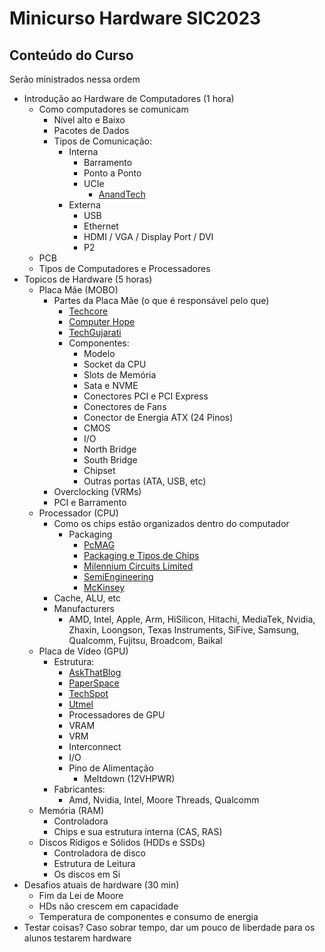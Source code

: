 # Minicurso Hardware SIC2023

## Conteúdo do Curso

Serão ministrados nessa ordem

+ Introdução ao Hardware de Computadores (1 hora)
  + Como computadores se comunicam
    + Nível alto e Baixo
    + Pacotes de Dados
    + Tipos de Comunicação:
      + Interna
        + Barramento
        + Ponto a Ponto
        + UCIe
          + [AnandTech](https://www.anandtech.com/show/17288/universal-chiplet-interconnect-express-ucie-announced-setting-standards-for-the-chiplet-ecosystem) 
      + Externa
        + USB
        + Ethernet
        + HDMI / VGA / Display Port / DVI
        + P2
  + PCB
  + Tipos de Computadores e Processadores   
+ Topicos de Hardware (5 horas)
  + Placa Mãe (MOBO)
    + Partes da Placa Mãe (o que é responsável pelo que)
      + [Techcore](https://www.techchore.com/parts-motherboard-functions/)
      + [Computer Hope](https://www.computerhope.com/jargon/m/mothboar.htm)
      + [TechGujarati](https://techgujarati.com/en/computers-en/motherboard-the-most-important-part-of-pc/)
      + Componentes:
        + Modelo
        + Socket da CPU 
        + Slots de Memória
        + Sata e NVME
        + Conectores PCI e PCI Express
        + Conectores de Fans
        + Conector de Energia ATX (24 Pinos)
        + CMOS
        + I/O
        + North Bridge
        + South Bridge
        + Chipset
        + Outras portas (ATA, USB, etc)
    + Overclocking (VRMs)
    + PCI e Barramento
  + Processador (CPU) 
    + Como os chips estão organizados dentro do computador
      + Packaging
        + [PcMAG](https://www.pcmag.com/encyclopedia/term/chip-package)
        + [Packaging e Tipos de Chips](https://faculty.eng.ufl.edu/navid-asadi/wp-content/uploads/sites/84/2021/09/Lecture-9-Packaging-1-3.pdf) 
        + [Milennium Circuits Limited](https://www.mclpcb.com/blog/ic-packaging-information/)
        + [SemiEngineering](https://semiengineering.com/knowledge_centers/packaging/)
        + [McKinsey](https://www.mckinsey.com/industries/semiconductors/our-insights/advanced-chip-packaging-how-manufacturers-can-play-to-win)       
    + Cache, ALU, etc
    + Manufacturers
      + AMD, Intel, Apple, Arm, HiSilicon, Hitachi, MediaTek, Nvidia, Zhaxin, Loongson, Texas Instruments, SiFive, Samsung, Qualcomm, Fujitsu, Broadcom, Baikal
  + Placa de Vídeo (GPU)
    + Estrutura:
      + [AskThatBlog](https://www.akshatblog.com/graphics-card-components-explained-in-detail/)
      + [PaperSpace](https://blog.paperspace.com/a-complete-anatomy-of-a-graphics-card-case-study-of-the-nvidia-a100/)
      + [TechSpot](https://www.techspot.com/article/1988-anatomy-graphics-card/)
      + [Utmel](https://www.utmel.com/blog/categories/integrated%20circuit/graphics-card-explained-classification-working-and-structure)
      + Processadores de GPU 
      + VRAM
      + VRM
      + Interconnect
      + I/O
      + Pino de Alimentação
        + Meltdown (12VHPWR)
    + Fabricantes:
      +  Amd, Nvidia, Intel, Moore Threads, Qualcomm
  + Memória (RAM) 
    + Controladora
    + Chips e sua estrutura interna (CAS, RAS)
  + Discos Rídigos e Sólidos (HDDs e SSDs)
    + Controladora de disco
    + Estrutura de Leitura
    + Os discos em Si
+ Desafios atuais de hardware (30 min)
  + Fim da Lei de Moore
  + HDs não crescem em capacidade
  + Temperatura de componentes e consumo de energia
+ Testar coisas? 
Caso sobrar tempo, dar um pouco de liberdade para os alunos testarem hardware
